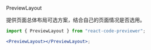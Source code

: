 <html>PreviewLayout</html>

提供页面总体布局可选方案，结合自己的页面情况是否选用。

```jsx
import { PreviewLayout } from "react-code-previewer";

<PreviewLayout></PreviewLayout>;
```
